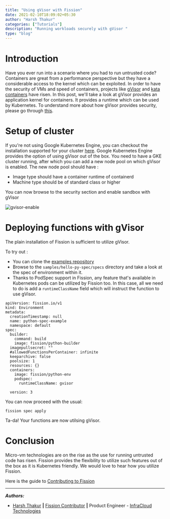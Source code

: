 ```yaml
---
title: "Using gVisor with Fission"
date: 2021-02-10T18:09:02+05:30
author: "Harsh Thakur"
categories: ["Tutorials"]
description: "Running workloads securely with gVisor "
type: "blog"
---
```


# Introduction

Have you ever run into a scenario where you had to run untrusted code? Containers are great from a performance perspective but they have a considerable access to the kernel which can be exploited. In order to have the security of VMs and speed of containers, projects like [gVisor](https://github.com/google/gvisor) and [kata containers](https://github.com/kata-containers/kata-containers) have risen. In this post, we'll take a look at gVisor provides an application kernel for containers. It provides a runtime which can be used by Kubernetes. To understand more about how gVisor provides security, please go through [this](https://gvisor.dev/docs/architecture_guide/security/).

# Setup of cluster

If you're not using Google Kubernetes Engine, you can checkout the installation supported for your cluster [here](https://gvisor.dev/docs/user_guide/quick_start/kubernetes/).
Google Kubernetes Engine provides the option of using gVisor out of the box. You need to have a GKE cluster running, after which you can add a new node pool on which gVisor is enabled. The new node pool should have :
- Image type should have a container runtime of containerd
- Machine type should be of standard class or higher

You can now browse to the security section and enable sandbox with gVisor

![gvisor-enable](/images/enable-gvisor.png)


# Deploying functions with gVisor

The plain installation of Fission is sufficient to utilize gVisor.

To try out :
- You can clone the [examples repository](https://github.com/fission/examples) 
- Browse to the `samples/hello-py-spec/specs` directory and take a look at the spec of   environment within it.
- Thanks to PodSpec support in Fission, any feature that's available in Kubernetes pods can be utilized by Fission too. In this case, all we need to do is add a `runtimeClassName` field which will instruct the function to use gVisor.

```
apiVersion: fission.io/v1
kind: Environment
metadata:
  creationTimestamp: null
  name: python-spec-example
  namespace: default
spec:
  builder:
    command: build
    image: fission/python-builder
  imagepullsecret: ""
  #allowedFunctionsPerContainer: infinite
  keeparchive: false
  poolsize: 1
  resources: {}
  containers:
    image: fission/python-env
    podspec:
      runtimeClassName: gvisor

  version: 3
```

You can now proceed with the usual:

```
fission spec apply
```

Ta-da! Your functions are now utilsing gVisor. 

# Conclusion
Micro-vm technologies are on the rise as the use for running untrusted code has risen. Fission provides the flexibility to utilize such features out of the box as it is Kubernetes friendly.  We would love to hear how you utilize Fission. 

Here is the guide to [Contributing to Fission](/docs/contributing/)


--- 

**_Authors:_**

* [Harsh Thakur](https://twitter.com/harsh_thakur_1)  **|**  [Fission Contributor](https://github.com/RealHarshThakur)  **|**  Product Engineer - [InfraCloud Technologies](http://infracloud.io/)
